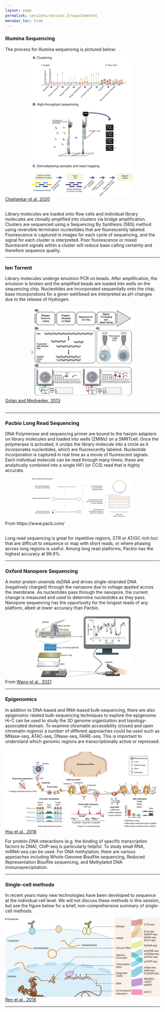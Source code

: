 ```yaml
---
layout: page
permalink: sessions/session_3/supplemental
menubar_toc: true
---
```


### Illumina Sequencing

The process for Illumina sequencing is pictured below:

<img class="center" style="display: block;margin-left: auto; margin-right: auto;max-width:66%;" src="lecture_assets/illumina_sequencing_method.png">
<figcaption class="has-text-centered is-size-7 is-italic"><a href="https://www.sciencedirect.com/science/article/pii/S1350946216300301?via%3Dihub">Chaitankar et al. 2020</a></figcaption><br>

Library molecules are loaded onto flow cells and individual library molecules are clonally amplified into clusters via bridge amplification. Clusters are sequenced using a Sequencing By Synthesis (SBS) method using reversible terminator nucleotides that are fluorescently labeled. Fluorescence is captured in images for each cycle of sequencing, and the signal for each cluster is interpreted. Poor fluorescence or mixed fluorescent signals within a cluster will reduce base calling certainty and therefore sequence quality.

---

### Ion Torrent
Library molecules undergo emulsion PCR on beads. After amplification, the emulsion is broken and the amplified beads are loaded into wells on the sequencing chip. Nucleotides are incorporated sequentially onto the chip; base incorporations for a given well/bead are interpreted as pH changes due to the release of Hydrogen.

<img class="center" style="display: block;margin-left: auto; margin-right: auto;max-width:66%;" src="lecture_assets/ionTorrent_sequencing_method.jpg">
<figcaption class="has-text-centered is-size-7 is-italic"><a href="https://academic.oup.com/bioinformatics/article/29/13/i344/188472?login=false">Golan and Medvedev, 2013</a></figcaption><br>

---

### Pacbio Long Read Sequencing

DNA Polymerase and sequencing primer are bound to the hairpin adapters on library molecules and loaded into wells (ZMWs) on a SMRTcell. Once the polymerase is activated, it unzips the library molecule into a circle as it incorporates nucleotides, which are fluorescently labeled. Nucleotide incorporation is captured in real time as a movie of fluorescent signals. Each individual molecule can be read through many times; these are analytically combined into a single HiFi (or CCS) read that is highly accurate.

<img class="center" style="display: block;margin-left: auto; margin-right: auto;max-width:66%;" src="lecture_assets/Pacbio_sequencing_method.jpg">
<figcaption class="has-text-centered is-size-7 is-italic">From https://www.pacb.com/</figcaption><br>

Long read sequencing is great for repetitive regions, STR  or AT/GC rich loci that are difficult to sequence or map with short reads, or where phasing across long regions is useful. Among long read platforms, Pacbio has the highest accuracy at 99.9%.

---

### Oxford Nanopore Sequencing
A motor protein unwinds dsDNA and drives single-stranded DNA (negatively charged) through the nanopore due to voltage applied across the membrane.
As nucleotides pass through the nanopore, the current change is measured and used to determine nucleotides as they pass. Nanopore sequencing has the opportunity for the longest reads of any platform, albeit at lower accuracy than Pacbio.

<img class="center" style="display: block;margin-left: auto; margin-right: auto;max-width:66%;" src="lecture_assets/Nanopore_sequencing_method.jpg">
<figcaption class="has-text-centered is-size-7 is-italic">From <a href="https://www.nature.com/articles/s41587-021-01108-x">Wang et al., 2021</a></figcaption>

---

### Epigenomics

In addition to DNA-based and RNA-based bulk-sequencing, there are also epigenomic related bulk-sequencing techniques to explore the epigenome. Hi-C can be used to study the 3D genome organization and topology-associated domain. To examine chromatin accessibility (closed and open chromatin regions) a number of different approaches could be used such as MNase-seq, ATAC-seq, DNase-seq, FAIRE-seq. This is important to understand which genomic regions are transcriptionally active or repressed.

<img class="center" style="display: block; margin-left: auto; margin-right: auto;" src="lecture_assets/epigenomics_seq.png">
<figcaption class="has-text-centered is-size-7 is-italic"><a href="https://www.sciencedirect.com/science/article/pii/B9780128122150000042">Hsu et al., 2018</a></figcaption>

For protein-DNA interactions (e.g. the binding of specific transcription factors to DNA), ChIP-seq is particularly helpful. To study small RNA, miRNA-seq can be used.
For DNA methylation, there are various approaches including Whole-Genome Bisulfite sequencing, Reduced Representation Bisulfite sequencing, and Methylated DNA immunoprecipitation.

---

### Single-cell methods

In recent years many new technologies have been developed to sequence at the individual cell level. We will not discuss these methods in this session, but see the figure below for a brief, non-comprehensive summary of single-cell methods:

<img class="center" style="display: block; margin-left: auto; margin-right: auto;" src="lecture_assets/singleCell_seqs.png">
<figcaption class="has-text-centered is-size-7 is-italic"><a href="https://genomebiology.biomedcentral.com/articles/10.1186/s13059-018-1593-z">Ren et al., 2018</a></figcaption>

---
